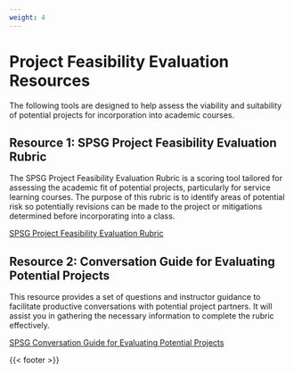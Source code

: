 ```yaml
---
weight: 4
---
```


# Project Feasibility Evaluation Resources

The following tools are designed to help assess the viability and suitability of potential projects for incorporation into academic courses.

## Resource 1: SPSG Project Feasibility Evaluation Rubric

The SPSG Project Feasibility Evaluation Rubric is a scoring tool tailored for assessing the academic fit of potential projects, particularly for service learning courses. The purpose of this rubric is to identify areas of potential risk so potentially revisions can be made to the project or mitigations determined before incorporating into a class.

[SPSG Project Feasibility Evaluation Rubric](</files/resources/SPSG Project Feasibility Evaluation Rubric.pdf>)

## Resource 2: Conversation Guide for Evaluating Potential Projects

This resource provides a set of questions and instructor guidance to facilitate productive conversations with potential project partners. It will assist you in gathering the necessary information to complete the rubric effectively.

[SPSG Conversation Guide for Evaluating Potential Projects](</files/resources/SPSG Conversation Guide for Evaluating Potential Projects.docx>)

{{< footer >}}

